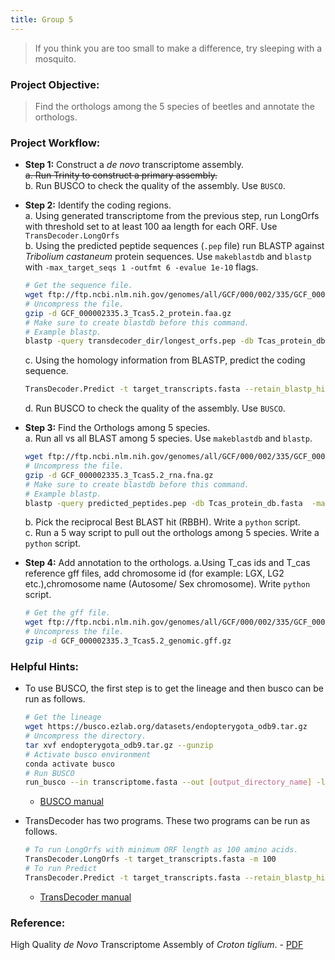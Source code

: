 ```yaml
---
title: Group 5
---
```


> If you think you are too small to make a difference, try sleeping with a mosquito.

### Project Objective:

> Find the orthologs among the 5 species of beetles and annotate the orthologs.

### Project Workflow:
- __Step 1:__ Construct a _de novo_ transcriptome assembly.  
	~~a. Run Trinity to construct a primary assembly.~~  
	b. Run BUSCO to check the quality of the assembly. Use `BUSCO`.  
- __Step 2:__ Identify the coding regions.  
	a. Using generated transcriptome from the previous step, run LongOrfs with threshold set to at least 100 aa length for each ORF. Use `TransDecoder.LongOrfs`  
	b. Using the predicted peptide sequences (`.pep` file) run BLASTP against _Tribolium castaneum_ protein sequences. Use `makeblastdb` and `blastp` with `-max_target_seqs 1 -outfmt 6 -evalue 1e-10` flags.

	```bash
	# Get the sequence file.
	wget ftp://ftp.ncbi.nlm.nih.gov/genomes/all/GCF/000/002/335/GCF_000002335.3_Tcas5.2/GCF_000002335.3_Tcas5.2_protein.faa.gz
	# Uncompress the file.
	gzip -d GCF_000002335.3_Tcas5.2_protein.faa.gz
	# Make sure to create blastdb before this command.
	# Example blastp.
	blastp -query transdecoder_dir/longest_orfs.pep -db Tcas_protein_db.fasta  -max_target_seqs 1 -outfmt 6 -evalue 1e-10 -num_threads 48 > blastp.outfmt6
	```
	c. Using the homology information from BLASTP, predict the coding sequence.
	```bash
	TransDecoder.Predict -t target_transcripts.fasta --retain_blastp_hits blastp.outfmt6
	```
	d. Run BUSCO to check the quality of the assembly. Use `BUSCO`.
- __Step 3:__ Find the Orthologs among 5 species.  
	a. Run all vs all BLAST among 5 species. Use `makeblastdb` and `blastp`.  
	```bash
	wget ftp://ftp.ncbi.nlm.nih.gov/genomes/all/GCF/000/002/335/GCF_000002335.3_Tcas5.2/GCF_000002335.3_Tcas5.2_rna.fna.gz
	# Uncompress the file.
	gzip -d GCF_000002335.3_Tcas5.2_rna.fna.gz
	# Make sure to create blastdb before this command.
	# Example blastp.
	blastp -query predicted_peptides.pep -db Tcas_protein_db.fasta  -max_target_seqs 1 -outfmt 6 -num_threads 48 > species1_Tcas_db.txt
	```
	b. Pick the reciprocal Best BLAST hit (RBBH). Write a `python` script.  
	c. Run a 5 way script to pull out the orthologs among 5 species. Write a `python` script.  
- __Step 4:__ Add annotation to the orthologs.
 	a.Using T_cas ids and T_cas reference gff files, add chromosome id (for example: LGX, LG2 etc.),chromosome name (Autosome/ Sex chromosome). Write `python` script.
	```bash
	# Get the gff file.
	wget ftp://ftp.ncbi.nlm.nih.gov/genomes/all/GCF/000/002/335/GCF_000002335.3_Tcas5.2/GCF_000002335.3_Tcas5.2_genomic.gff.gz
	# Uncompress the file.
	gzip -d GCF_000002335.3_Tcas5.2_genomic.gff.gz
	```

### Helpful Hints:

- To use BUSCO, the first step is to get the lineage and then busco can be run as follows.

	```bash
	# Get the lineage
	wget https://busco.ezlab.org/datasets/endopterygota_odb9.tar.gz
	# Uncompress the directory.
	tar xvf endopterygota_odb9.tar.gz --gunzip
	# Activate busco environment
	conda activate busco
	# Run BUSCO
	run_busco --in transcriptome.fasta --out [output_directory_name] -l [path_to_]endopterygota_odb9 -m tran -c 48
	```
	- [BUSCO manual](http://gitlab.com/ezlab/busco/raw/master/BUSCO_v3_userguide.pdf)

- TransDecoder has two programs. These two programs can be run as follows.
	```bash
	# To run LongOrfs with minimum ORF length as 100 amino acids.
	TransDecoder.LongOrfs -t target_transcripts.fasta -m 100
	# To run Predict
	TransDecoder.Predict -t target_transcripts.fasta --retain_blastp_hits blastp.outfmt6
	```
	- [TransDecoder manual](https://github.com/TransDecoder/TransDecoder/wiki)

### Reference:

High Quality _de Novo_ Transcriptome Assembly of _Croton tiglium_. - [PDF](../data/Haak_et_al_2018.pdf)
